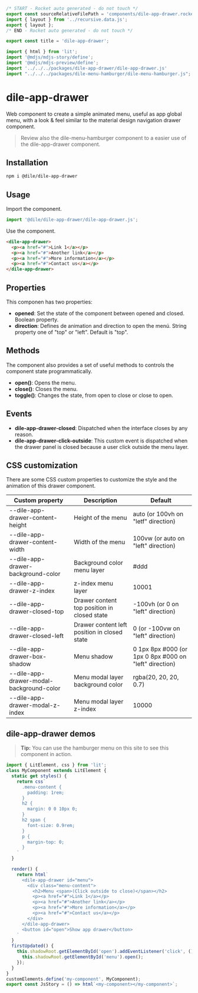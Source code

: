 ```js server
/* START - Rocket auto generated - do not touch */
export const sourceRelativeFilePath = 'components/dile-app-drawer.rocket.md';
import { layout } from '../recursive.data.js';
export { layout };
/* END - Rocket auto generated - do not touch */

export const title = 'dile-app-drawer';
```

```js script
import { html } from 'lit'; 
import '@mdjs/mdjs-story/define';
import '@mdjs/mdjs-preview/define';
import '../../../packages/dile-app-drawer/dile-app-drawer.js'
import "../../../packages/dile-menu-hamburger/dile-menu-hamburger.js";
```

# dile-app-drawer

Web component to create a simple animated menu, useful as app global menu, with a look & feel similar to the material design navigation drawer component.

> Review also the dile-menu-hamburger component to a easier use of the dile-app-drawer component.

## Installation

```bash
npm i @dile/dile-app-drawer
```

## Usage

Import the component.

```javascript
import '@dile/dile-app-drawer/dile-app-drawer.js';
```

Use the component.

```html
<dile-app-drawer>
  <p><a href="#">Link 1</a></p>
  <p><a href="#">Another link</a></p>
  <p><a href="#">More information</a></p>
  <p><a href="#">Contact us</a></p>
</dile-app-drawer>
```

## Properties

This componen has two properties:

- **opened**: Set the state of the component between opened and closed. Boolean property.
- **direction**: Defines de animation and direction to open the menú. String property one of "top" or "left". Default is "top".

## Methods

The component also provides a set of useful methods to controls the component state programmatically.

- **open()**: Opens the menu.
- **close()**: Closes the menu.
- **toggle()**: Changes the state, from open to close or close to open.

## Events

- **dile-app-drawer-closed**: Dispatched when the interface closes by any reason.
- **dile-app-drawer-click-outside**: This custom event is dispatched when the drawer panel is closed because a user click outside the menu layer.

## CSS customization

There are some CSS custom properties to customize the style and the animation of this drawer component.

Custom property | Description | Default
----------------|-------------|---------
--dile-app-drawer-content-height | Height of the menu | auto (or 100vh on "letf" direction)
--dile-app-drawer-content-width | Width of the menu | 100vw (or auto on "left" direction)
--dile-app-drawer-background-color | Background color menu layer | #ddd
--dile-app-drawer-z-index | z-index menu layer | 10001
--dile-app-drawer-closed-top | Drawer content top position in closed state | -100vh (or 0 on "left" direction) 
--dile-app-drawer-closed-left | Drawer content left position in closed state | 0 (or -100vw on "left" direction) 
--dile-app-drawer-box-shadow | Menu shadow | 0 1px 8px #000 (or 1px 0 8px #000 on "left" direction)
--dile-app-drawer-modal-background-color | Menu modal layer background color | rgba(20, 20, 20, 0.7)
--dile-app-drawer-modal-z-index | Menu modal layer z-index | 10000

## dile-app-drawer demos

> **Tip:** You can use the hamburger menu on this site to see this component in action.

```js preview-story
import { LitElement, css } from 'lit';
class MyComponent extends LitElement {
  static get styles() {
    return css`
      .menu-content {
        padding: 1rem;
      }
      h2 {
        margin: 0 0 10px 0;
      }
      h2 span {
        font-size: 0.9rem;
      }
      p {
        margin-top: 0;
      }
    `
  }

  render() {
    return html`
      <dile-app-drawer id="menu">
        <div class="menu-content">
          <h2>Menu <span>(Click outside to close)</span></h2>
          <p><a href="#">Link 1</a></p>
          <p><a href="#">Another link</a></p>
          <p><a href="#">More information</a></p>
          <p><a href="#">Contact us</a></p>
        </div>
      </dile-app-drawer>
      <button id="open">Show app drawer</button>
    `
  }
  firstUpdated() {
    this.shadowRoot.getElementById('open').addEventListener('click', () => {
      this.shadowRoot.getElementById('menu').open();
    });
  }
}
customElements.define('my-component', MyComponent);
export const JsStory = () => html`<my-component></my-component>`;
```